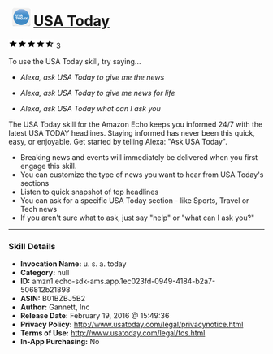 # &nbsp;<img src="skill_icon" alt="USA Today icon" width="36"> [USA Today](http://alexa.amazon.com/#skills/amzn1.echo-sdk-ams.app.1ec023fd-0949-4184-b2a7-506812b21898)
![4.3 stars](../../images/ic_star_black_18dp_1x.png)![4.3 stars](../../images/ic_star_black_18dp_1x.png)![4.3 stars](../../images/ic_star_black_18dp_1x.png)![4.3 stars](../../images/ic_star_black_18dp_1x.png)![4.3 stars](../../images/ic_star_half_black_18dp_1x.png) 3

To use the USA Today skill, try saying...

* *Alexa, ask USA Today to give me the news*

* *Alexa, ask USA Today to give me news for life*

* *Alexa, ask USA Today what can I ask you*

The USA Today skill for the Amazon Echo 
keeps you informed 24/7 with the latest USA TODAY headlines. Staying informed has never been this quick, easy, or enjoyable. Get started by telling Alexa: "Ask USA Today".

- Breaking news and events will immediately be delivered when you first engage this skill. 
- You can customize the type of news you want to hear from USA Today's sections
- Listen to quick snapshot of top headlines
- You can ask for a specific USA Today section - like Sports, Travel or Tech news
- If you aren't sure what to ask, just say "help" or "what can I ask you?"

***

### Skill Details

* **Invocation Name:** u. s. a. today
* **Category:** null
* **ID:** amzn1.echo-sdk-ams.app.1ec023fd-0949-4184-b2a7-506812b21898
* **ASIN:** B01BZBJ5B2
* **Author:** Gannett, Inc
* **Release Date:** February 19, 2016 @ 15:49:36
* **Privacy Policy:** http://www.usatoday.com/legal/privacynotice.html
* **Terms of Use:** http://www.usatoday.com/legal/tos.html
* **In-App Purchasing:** No
